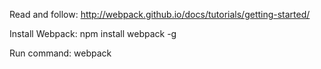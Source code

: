 Read and follow:
http://webpack.github.io/docs/tutorials/getting-started/

Install Webpack:
npm install webpack -g

Run command:
 webpack